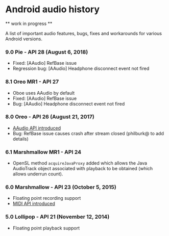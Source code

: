 Android audio history
===
** work in progress **

A list of important audio features, bugs, fixes and workarounds for various Android versions. 

### 9.0 Pie - API 28 (August 6, 2018)

- Fixed: [AAudio] RefBase issue
- Regression bug: [AAudio] Headphone disconnect event not fired

### 8.1 Oreo MR1 - API 27 
- Oboe uses AAudio by default
- Fixed: [AAudio] RefBase issue
- Bug: [AAudio] Headphone disconnect event not fired

### 8.0 Oreo - API 26 (August 21, 2017)
- [AAudio API introduced](https://developer.android.com/ndk/guides/audio/aaudio/aaudio)
- Bug: RefBase issue causes crash after stream closed (philburk@ to add details)

### 6.1 Marshmallow MR1 - API 24
- OpenSL method `acquireJavaProxy` added which allows the Java AudioTrack object associated with playback to be obtained (which allows underrun count).

### 6.0 Marshmallow - API 23 (October 5, 2015)
- Floating point recording support
- [MIDI API introduced](https://developer.android.com/reference/android/media/midi/package-summary)

### 5.0 Lollipop - API 21 (November 12, 2014)
- Floating point playback support





